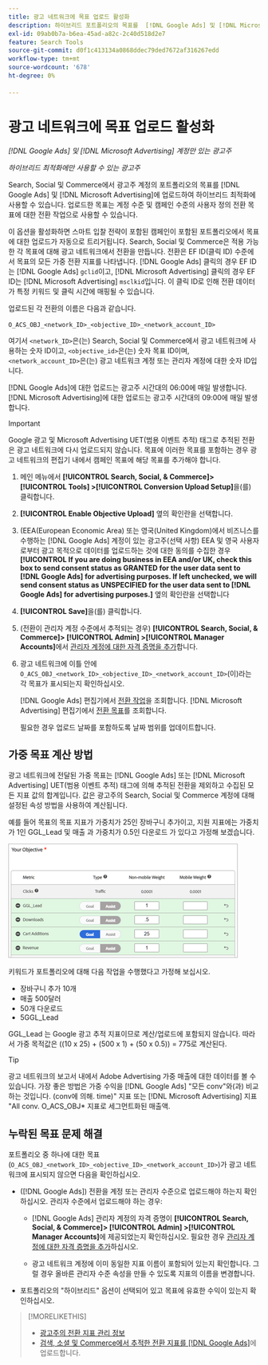 ```yaml
---
title: 광고 네트워크에 목표 업로드 활성화
description: 하이브리드 포트폴리오의 목표를  [!DNL Google Ads] 및 [!DNL Microsoft Advertising]에 업로드하는 방법을 알아봅니다.
exl-id: 09ab0b7a-b6ea-45ad-a82c-2c40d518d2e7
feature: Search Tools
source-git-commit: d0f1c413134a0868ddec79ded7672af316267edd
workflow-type: tm+mt
source-wordcount: '678'
ht-degree: 0%

---
```


# 광고 네트워크에 목표 업로드 활성화

*[!DNL Google Ads] 및 [!DNL Microsoft Advertising] 계정만 있는 광고주*

*하이브리드 최적화에만 사용할 수 있는 광고주*

Search, Social 및 Commerce에서 광고주 계정의 포트폴리오의 목표를 [!DNL Google Ads] 및 [!DNL Microsoft Advertising]에 업로드하여 하이브리드 최적화에 사용할 수 있습니다. 업로드한 목표는 계정 수준 및 캠페인 수준의 사용자 정의 전환 목표에 대한 전환 작업으로 사용할 수 있습니다.

이 옵션을 활성화하면 스마트 입찰 전략이 포함된 캠페인이 포함된 포트폴리오에서 목표에 대한 업로드가 자동으로 트리거됩니다. Search, Social 및 Commerce은 적용 가능한 각 목표에 대해 광고 네트워크에서 전환을 만듭니다. 전환은 EF ID(클릭 ID) 수준에서 목표의 모든 가중 전환 지표를 나타냅니다. [!DNL Google Ads] 클릭의 경우 EF ID는 [!DNL Google Ads] `gclid`이고, [!DNL Microsoft Advertising] 클릭의 경우 EF ID는 [!DNL Microsoft Advertising] `msclkid`입니다. 이 클릭 ID로 인해 전환 데이터가 특정 키워드 및 클릭 시간에 매핑될 수 있습니다.

업로드된 각 전환의 이름은 다음과 같습니다.

`O_ACS_OBJ_<network_ID>_<objective_ID>_<network_account_ID>`

여기서 `<network_ID>`은(는) Search, Social 및 Commerce에서 광고 네트워크에 사용하는 숫자 ID이고, `<objective_id>`은(는) 숫자 목표 ID이며, `<network_account_ID>`은(는) 광고 네트워크 계정 또는 관리자 계정에 대한 숫자 ID입니다.

[!DNL Google Ads]에 대한 업로드는 광고주 시간대의 06:00에 매일 발생합니다. [!DNL Microsoft Advertising]에 대한 업로드는 광고주 시간대의 09:00에 매일 발생합니다.

>[!IMPORTANT]
>
>Google 광고 및 Microsoft Advertising UET(범용 이벤트 추적) 태그로 추적된 전환은 광고 네트워크에 다시 업로드되지 않습니다. 목표에 이러한 목표를 포함하는 경우 광고 네트워크의 편집기 내에서 캠페인 목표에 해당 목표를 추가해야 합니다.

1. 메인 메뉴에서 **[!UICONTROL Search, Social, & Commerce]> [!UICONTROL Tools] >[!UICONTROL Conversion Upload Setup]**&#x200B;을(를) 클릭합니다.

1. **[!UICONTROL Enable Objective Upload]** 옆의 확인란을 선택합니다.

1. (EEA(European Economic Area) 또는 영국(United Kingdom)에서 비즈니스를 수행하는 [!DNL Google Ads] 계정이 있는 광고주(선택 사항) EEA 및 영국 사용자로부터 광고 목적으로 데이터를 업로드하는 것에 대한 동의를 수집한 경우 **[!UICONTROL If you are doing business in EEA and/or UK, check this box to send consent status as GRANTED for the user data sent to [!DNL Google Ads] for advertising purposes. If left unchecked, we will send consent status as UNSPECIFIED for the user data sent to [!DNL Google Ads] for advertising purposes.]** 옆의 확인란을 선택합니다

1. **[!UICONTROL Save]**&#x200B;을(를) 클릭합니다.

1. (전환이 관리자 계정 수준에서 추적되는 경우) **[!UICONTROL Search, Social, & Commerce]> [!UICONTROL Admin] >[!UICONTROL Manager Accounts]**&#x200B;에서 [관리자 계정에 대한 자격 증명을 추가](/help/search-social-commerce/admin/manager-accounts.md)합니다.

1. 광고 네트워크에 이틀 안에 `O_ACS_OBJ_<network_ID>_<objective_ID>_<network_account_ID>`(이)라는 각 목표가 표시되는지 확인하십시오.

   [!DNL Google Ads] 편집기에서 [전환 작업](https://support.google.com/google-ads/answer/11461796)을 조회합니다. [!DNL Microsoft Advertising] 편집기에서 [전환 목표](https://help.ads.microsoft.com/#apex/ads/en/56709)를 조회합니다.

   필요한 경우 업로드 날짜를 포함하도록 날짜 범위를 업데이트합니다.

## 가중 목표 계산 방법

광고 네트워크에 전달된 가중 목표는 [!DNL Google Ads] 또는 [!DNL Microsoft Advertising] UET(범용 이벤트 추적) 태그에 의해 추적된 전환을 제외하고 수집된 모든 지표 값의 합계입니다. 값은 광고주의 Search, Social 및 Commerce 계정에 대해 설정된 속성 방법을 사용하여 계산됩니다.

예를 들어 목표의 목표 지표가 가중치가 25인 장바구니 추가이고, 지원 지표에는 가중치가 1인 GGL_Lead 및 매출 과 가중치가 0.5인 다운로드 가 있다고 가정해 보겠습니다.

![가중 목표의 예](/help/search-social-commerce/assets/objective-example.png "가중 목표의 예")

키워드가 포트폴리오에 대해 다음 작업을 수행했다고 가정해 보십시오.

* 장바구니 추가 10개
* 매출 500달러
* 50개 다운로드
* 5GGL_Lead

GGL_Lead 는 Google 광고 추적 지표이므로 계산/업로드에 포함되지 않습니다. 따라서 가중 목적값은 ((10 x 25) + (500 x 1) + (50 x 0.5)) = 775로 계산된다.

>[!TIP]
>
>광고 네트워크의 보고서 내에서 Adobe Advertising 가중 매출에 대한 데이터를 볼 수 있습니다. 가장 좋은 방법은 가중 수익을 [!DNL Google Ads] &quot;모든 conv&quot;와(과) 비교하는 것입니다. (conv에 의해. time)&quot; 지표 또는 [!DNL Microsoft Advertising] 지표 &quot;All conv. O_ACS_OBJ* 지표로 세그먼트화된 매출액.<!--clarify -->

## 누락된 목표 문제 해결

포트폴리오 중 하나에 대한 목표(`O_ACS_OBJ_<network_ID>_<objective_ID>_<network_account_ID>`)가 광고 네트워크에 표시되지 않으면 다음을 확인하십시오.

* ([!DNL Google Ads]) 전환을 계정 또는 관리자 수준으로 업로드해야 하는지 확인하십시오. 관리자 수준에서 업로드해야 하는 경우:

   * [!DNL Google Ads] 관리자 계정의 자격 증명이 **[!UICONTROL Search, Social, & Commerce]> [!UICONTROL Admin] >[!UICONTROL Manager Accounts]**&#x200B;에 제공되었는지 확인하십시오. 필요한 경우 [관리자 계정에 대한 자격 증명을 추가](/help/search-social-commerce/admin/manager-accounts.md)하십시오.

   * 광고 네트워크 계정에 이미 동일한 지표 이름이 포함되어 있는지 확인합니다. 그럴 경우 올바른 관리자 수준 속성을 만들 수 있도록 지표의 이름을 변경합니다.

* 포트폴리오의 &quot;하이브리드&quot; 옵션이 선택되어 있고 목표에 유효한 수익이 있는지 확인하십시오.

>[!MORELIKETHIS]
>
>* [광고주의 전환 지표 관리 정보](/help/search-social-commerce/admin/conversion-metrics/conversion-metric-about.md)
>* [검색, 소셜 및 Commerce에서 추적한 전환 지표를  [!DNL Google Ads]](conversion-metrics-upload-to-google.md)에 업로드합니다.

